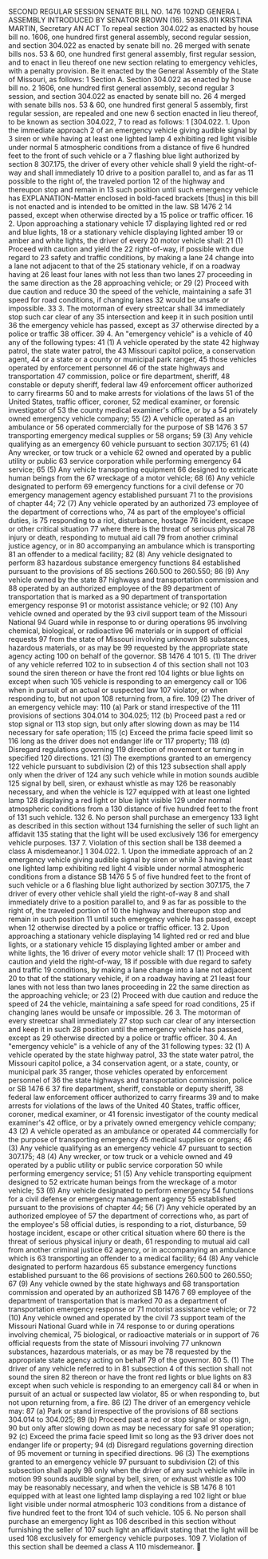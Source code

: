 SECOND REGULAR SESSION
SENATE BILL NO. 1476
102ND GENERA L ASSEMBLY
INTRODUCED BY SENATOR BROWN (16).
5938S.01I KRISTINA MARTIN, Secretary
AN ACT
To repeal section 304.022 as enacted by house bill no. 1606, one hundred first general assembly,
second regular session, and section 304.022 as enacted by senate bill no. 26 merged
with senate bills nos. 53 & 60, one hundred first general assembly, first regular session,
and to enact in lieu thereof one new section relating to emergency vehicles, with a
penalty provision.
Be it enacted by the General Assembly of the State of Missouri, as follows:
1 Section A. Section 304.022 as enacted by house bill no.
2 1606, one hundred first general assembly, second regular
3 session, and section 304.022 as enacted by senate bill no. 26
4 merged with senate bills nos. 53 & 60, one hundred first general
5 assembly, first regular session, are repealed and one new
6 section enacted in lieu thereof, to be known as section 304.022,
7 to read as follows:
1 [304.022. 1. Upon the immediate approach
2 of an emergency vehicle giving audible signal by
3 siren or while having at least one lighted lamp
4 exhibiting red light visible under normal
5 atmospheric conditions from a distance of five
6 hundred feet to the front of such vehicle or a
7 flashing blue light authorized by section
8 307.175, the driver of every other vehicle shall
9 yield the right-of-way and shall immediately
10 drive to a position parallel to, and as far as
11 possible to the right of, the traveled portion
12 of the highway and thereupon stop and remain in
13 such position until such emergency vehicle has
EXPLANATION-Matter enclosed in bold-faced brackets [thus] in this bill is not enacted
and is intended to be omitted in the law.
SB 1476 2
14 passed, except when otherwise directed by a
15 police or traffic officer.
16 2. Upon approaching a stationary vehicle
17 displaying lighted red or red and blue lights,
18 or a stationary vehicle displaying lighted amber
19 or amber and white lights, the driver of every
20 motor vehicle shall:
21 (1) Proceed with caution and yield the
22 right-of-way, if possible with due regard to
23 safety and traffic conditions, by making a lane
24 change into a lane not adjacent to that of the
25 stationary vehicle, if on a roadway having at
26 least four lanes with not less than two lanes
27 proceeding in the same direction as the
28 approaching vehicle; or
29 (2) Proceed with due caution and reduce
30 the speed of the vehicle, maintaining a safe
31 speed for road conditions, if changing lanes
32 would be unsafe or impossible.
33 3. The motorman of every streetcar shall
34 immediately stop such car clear of any
35 intersection and keep it in such position until
36 the emergency vehicle has passed, except as
37 otherwise directed by a police or traffic
38 officer.
39 4. An "emergency vehicle" is a vehicle of
40 any of the following types:
41 (1) A vehicle operated by the state
42 highway patrol, the state water patrol, the
43 Missouri capitol police, a conservation agent,
44 or a state or a county or municipal park ranger,
45 those vehicles operated by enforcement personnel
46 of the state highways and transportation
47 commission, police or fire department, sheriff,
48 constable or deputy sheriff, federal law
49 enforcement officer authorized to carry firearms
50 and to make arrests for violations of the laws
51 of the United States, traffic officer, coroner,
52 medical examiner, or forensic investigator of
53 the county medical examiner's office, or by a
54 privately owned emergency vehicle company;
55 (2) A vehicle operated as an ambulance or
56 operated commercially for the purpose of
SB 1476 3
57 transporting emergency medical supplies or
58 organs;
59 (3) Any vehicle qualifying as an emergency
60 vehicle pursuant to section 307.175;
61 (4) Any wrecker, or tow truck or a vehicle
62 owned and operated by a public utility or public
63 service corporation while performing emergency
64 service;
65 (5) Any vehicle transporting equipment
66 designed to extricate human beings from the
67 wreckage of a motor vehicle;
68 (6) Any vehicle designated to perform
69 emergency functions for a civil defense or
70 emergency management agency established pursuant
71 to the provisions of chapter 44;
72 (7) Any vehicle operated by an authorized
73 employee of the department of corrections who,
74 as part of the employee's official duties, is
75 responding to a riot, disturbance, hostage
76 incident, escape or other critical situation
77 where there is the threat of serious physical
78 injury or death, responding to mutual aid call
79 from another criminal justice agency, or in
80 accompanying an ambulance which is transporting
81 an offender to a medical facility;
82 (8) Any vehicle designated to perform
83 hazardous substance emergency functions
84 established pursuant to the provisions of
85 sections 260.500 to 260.550;
86 (9) Any vehicle owned by the state
87 highways and transportation commission and
88 operated by an authorized employee of the
89 department of transportation that is marked as a
90 department of transportation emergency response
91 or motorist assistance vehicle; or
92 (10) Any vehicle owned and operated by the
93 civil support team of the Missouri National
94 Guard while in response to or during operations
95 involving chemical, biological, or radioactive
96 materials or in support of official requests
97 from the state of Missouri involving unknown
98 substances, hazardous materials, or as may be
99 requested by the appropriate state agency acting
100 on behalf of the governor.
SB 1476 4
101 5. (1) The driver of any vehicle referred
102 to in subsection 4 of this section shall not
103 sound the siren thereon or have the front red
104 lights or blue lights on except when such
105 vehicle is responding to an emergency call or
106 when in pursuit of an actual or suspected law
107 violator, or when responding to, but not upon
108 returning from, a fire.
109 (2) The driver of an emergency vehicle may:
110 (a) Park or stand irrespective of the
111 provisions of sections 304.014 to 304.025;
112 (b) Proceed past a red or stop signal or
113 stop sign, but only after slowing down as may be
114 necessary for safe operation;
115 (c) Exceed the prima facie speed limit so
116 long as the driver does not endanger life or
117 property;
118 (d) Disregard regulations governing
119 direction of movement or turning in specified
120 directions.
121 (3) The exemptions granted to an emergency
122 vehicle pursuant to subdivision (2) of this
123 subsection shall apply only when the driver of
124 any such vehicle while in motion sounds audible
125 signal by bell, siren, or exhaust whistle as may
126 be reasonably necessary, and when the vehicle is
127 equipped with at least one lighted lamp
128 displaying a red light or blue light visible
129 under normal atmospheric conditions from a
130 distance of five hundred feet to the front of
131 such vehicle.
132 6. No person shall purchase an emergency
133 light as described in this section without
134 furnishing the seller of such light an affidavit
135 stating that the light will be used exclusively
136 for emergency vehicle purposes.
137 7. Violation of this section shall be
138 deemed a class A misdemeanor.]
1 304.022. 1. Upon the immediate approach of an
2 emergency vehicle giving audible signal by siren or while
3 having at least one lighted lamp exhibiting red light
4 visible under normal atmospheric conditions from a distance
SB 1476 5
5 of five hundred feet to the front of such vehicle or a
6 flashing blue light authorized by section 307.175, the
7 driver of every other vehicle shall yield the right-of-way
8 and shall immediately drive to a position parallel to, and
9 as far as possible to the right of, the traveled portion of
10 the highway and thereupon stop and remain in such position
11 until such emergency vehicle has passed, except when
12 otherwise directed by a police or traffic officer.
13 2. Upon approaching a stationary vehicle displaying
14 lighted red or red and blue lights, or a stationary vehicle
15 displaying lighted amber or amber and white lights, the
16 driver of every motor vehicle shall:
17 (1) Proceed with caution and yield the right-of-way,
18 if possible with due regard to safety and traffic
19 conditions, by making a lane change into a lane not adjacent
20 to that of the stationary vehicle, if on a roadway having at
21 least four lanes with not less than two lanes proceeding in
22 the same direction as the approaching vehicle; or
23 (2) Proceed with due caution and reduce the speed of
24 the vehicle, maintaining a safe speed for road conditions,
25 if changing lanes would be unsafe or impossible.
26 3. The motorman of every streetcar shall immediately
27 stop such car clear of any intersection and keep it in such
28 position until the emergency vehicle has passed, except as
29 otherwise directed by a police or traffic officer.
30 4. An "emergency vehicle" is a vehicle of any of the
31 following types:
32 (1) A vehicle operated by the state highway patrol,
33 the state water patrol, the Missouri capitol police, a
34 conservation agent, or a state, county, or municipal park
35 ranger, those vehicles operated by enforcement personnel of
36 the state highways and transportation commission, police or
SB 1476 6
37 fire department, sheriff, constable or deputy sheriff,
38 federal law enforcement officer authorized to carry firearms
39 and to make arrests for violations of the laws of the United
40 States, traffic officer, coroner, medical examiner, or
41 forensic investigator of the county medical examiner's
42 office, or by a privately owned emergency vehicle company;
43 (2) A vehicle operated as an ambulance or operated
44 commercially for the purpose of transporting emergency
45 medical supplies or organs;
46 (3) Any vehicle qualifying as an emergency vehicle
47 pursuant to section 307.175;
48 (4) Any wrecker, or tow truck or a vehicle owned and
49 operated by a public utility or public service corporation
50 while performing emergency service;
51 (5) Any vehicle transporting equipment designed to
52 extricate human beings from the wreckage of a motor vehicle;
53 (6) Any vehicle designated to perform emergency
54 functions for a civil defense or emergency management agency
55 established pursuant to the provisions of chapter 44;
56 (7) Any vehicle operated by an authorized employee of
57 the department of corrections who, as part of the employee's
58 official duties, is responding to a riot, disturbance,
59 hostage incident, escape or other critical situation where
60 there is the threat of serious physical injury or death,
61 responding to mutual aid call from another criminal justice
62 agency, or in accompanying an ambulance which is
63 transporting an offender to a medical facility;
64 (8) Any vehicle designated to perform hazardous
65 substance emergency functions established pursuant to the
66 provisions of sections 260.500 to 260.550;
67 (9) Any vehicle owned by the state highways and
68 transportation commission and operated by an authorized
SB 1476 7
69 employee of the department of transportation that is marked
70 as a department of transportation emergency response or
71 motorist assistance vehicle; or
72 (10) Any vehicle owned and operated by the civil
73 support team of the Missouri National Guard while in
74 response to or during operations involving chemical,
75 biological, or radioactive materials or in support of
76 official requests from the state of Missouri involving
77 unknown substances, hazardous materials, or as may be
78 requested by the appropriate state agency acting on behalf
79 of the governor.
80 5. (1) The driver of any vehicle referred to in
81 subsection 4 of this section shall not sound the siren
82 thereon or have the front red lights or blue lights on
83 except when such vehicle is responding to an emergency call
84 or when in pursuit of an actual or suspected law violator,
85 or when responding to, but not upon returning from, a fire.
86 (2) The driver of an emergency vehicle may:
87 (a) Park or stand irrespective of the provisions of
88 sections 304.014 to 304.025;
89 (b) Proceed past a red or stop signal or stop sign,
90 but only after slowing down as may be necessary for safe
91 operation;
92 (c) Exceed the prima facie speed limit so long as the
93 driver does not endanger life or property;
94 (d) Disregard regulations governing direction of
95 movement or turning in specified directions.
96 (3) The exemptions granted to an emergency vehicle
97 pursuant to subdivision (2) of this subsection shall apply
98 only when the driver of any such vehicle while in motion
99 sounds audible signal by bell, siren, or exhaust whistle as
100 may be reasonably necessary, and when the vehicle is
SB 1476 8
101 equipped with at least one lighted lamp displaying a red
102 light or blue light visible under normal atmospheric
103 conditions from a distance of five hundred feet to the front
104 of such vehicle.
105 6. No person shall purchase an emergency light as
106 described in this section without furnishing the seller of
107 such light an affidavit stating that the light will be used
108 exclusively for emergency vehicle purposes.
109 7. Violation of this section shall be deemed a class A
110 misdemeanor.
